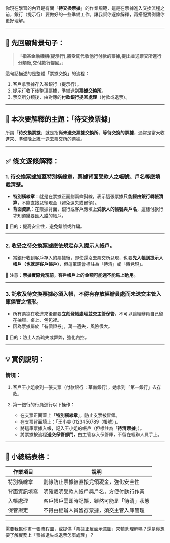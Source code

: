 你現在學習的內容是有關「**待交換票據**」的作業規範，這是在票據進入交換流程之前，銀行（提示行）要做好的一些準備工作。讓我幫你逐條解釋，再搭配實例讓你更好理解。

---

## 📘 先回顧背景句子：

> **「指某金融機構(提示行),將受託代收他行付款的票據,提出並送票交所進行分類後,交付款行提回。」**

這句話描述的是整體「票據交換」的流程：
1. 客戶拿票據存入某銀行（提示行）。
2. 提示行收下後整理票據，準備送到**票據交換所**。
3. 票交所分類後，由對應的**付款銀行提回處理**（付款或退票）。

---

## 📌 本次要解釋的主題：「待交換票據」

所謂「**待交換票據**」就是指**尚未送交票據交換所、等待交換的票據**，通常是當天收進來、準備晚上統一送去票交所的票據。

---

## ✅ 條文逐條解釋：

### 1. **待交換票據加蓋特別橫線章，票據背面受款人之帳號、戶名等應填載清楚。**

- **特別橫線章**：就是在票據正面劃兩條斜線，表示這張票據**只能經由銀行轉帳清算**，不能直接兌領現金（避免遺失或冒領）。
- **背面資訊**：在票據背面，銀行或客戶應填上**受款人的帳號與戶名**，這樣付款行才知道錢要匯入誰的帳戶。

📌 目的：提高安全性，避免錯誤或詐騙。

---

### 2. **收妥之待交換票據應依規定存入提示人帳戶。**

- 當銀行收到客戶存入的票據後，即使還沒去票交所兌現，也要**先入帳到提示人帳戶（也就是客戶帳戶）**，但這筆錢會標註為「待清」或「待兌現」。

📌 注意：**票據實際兌現前，客戶帳戶上的金額可能還不能馬上動用。**

---

### 3. **託收及待交換票據必須入帳，不得有存放經辦員處而未送交主管入庫保管之情形。**

- 所有票據在收進來後都要**立刻登帳處理並交主管保管**，不可以讓經辦員自己留在抽屜、桌上、包包裡。
- 因為票據屬於「有價證券」，萬一遺失，風險很大。

📌 目的：防止人為疏失或舞弊，強化內控。

---

## 💡 實例說明：

### 情境：

1. 客戶王小姐收到一張支票（付款銀行：華南銀行），她拿到「第一銀行」去存款。
2. 第一銀行的行員進行以下操作：

   - 在支票正面蓋上「**特別橫線章**」，防止支票被冒領。
   - 在支票背面填上：「王小美 0123456789（帳號）」。
   - 將這筆票據入帳，記入王小姐的帳戶（但標註為「**待清票據**」）。
   - 將票據按流程**送交保管部門**，由主管存入保管庫，不留在經辦人員手上。

---

## 🔖 小總結表格：

| 作業項目 | 說明 |
|----------|------|
| 特別橫線章 | 劃線防止票據被直接兌領現金，強化安全性 |
| 背面資訊填寫 | 明確載明受款人帳戶與戶名，方便付款行作業 |
| 入帳處理 | 客戶帳戶需即時記帳，雖然可能是「待清」狀態 |
| 保管規定 | 不得由經辦人員留存票據，須交主管入庫管理 |

---

需要我幫你畫一張流程圖，或提供「票據正反面示意圖」來輔助理解嗎？還是你想要了解實務上「票據遺失或退票怎麼處理」？